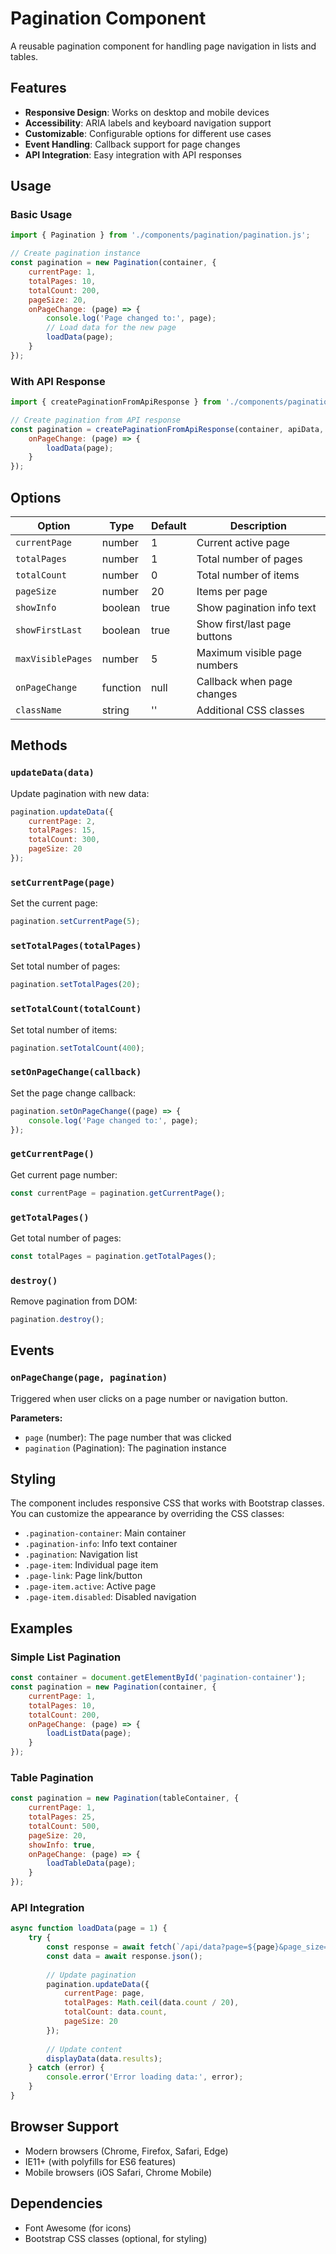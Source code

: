 # Pagination Component

A reusable pagination component for handling page navigation in lists and tables.

## Features

- **Responsive Design**: Works on desktop and mobile devices
- **Accessibility**: ARIA labels and keyboard navigation support
- **Customizable**: Configurable options for different use cases
- **Event Handling**: Callback support for page changes
- **API Integration**: Easy integration with API responses

## Usage

### Basic Usage

```javascript
import { Pagination } from './components/pagination/pagination.js';

// Create pagination instance
const pagination = new Pagination(container, {
    currentPage: 1,
    totalPages: 10,
    totalCount: 200,
    pageSize: 20,
    onPageChange: (page) => {
        console.log('Page changed to:', page);
        // Load data for the new page
        loadData(page);
    }
});
```

### With API Response

```javascript
import { createPaginationFromApiResponse } from './components/pagination/pagination.js';

// Create pagination from API response
const pagination = createPaginationFromApiResponse(container, apiData, currentPage, {
    onPageChange: (page) => {
        loadData(page);
    }
});
```

## Options

| Option | Type | Default | Description |
|--------|------|---------|-------------|
| `currentPage` | number | 1 | Current active page |
| `totalPages` | number | 1 | Total number of pages |
| `totalCount` | number | 0 | Total number of items |
| `pageSize` | number | 20 | Items per page |
| `showInfo` | boolean | true | Show pagination info text |
| `showFirstLast` | boolean | true | Show first/last page buttons |
| `maxVisiblePages` | number | 5 | Maximum visible page numbers |
| `onPageChange` | function | null | Callback when page changes |
| `className` | string | '' | Additional CSS classes |

## Methods

### `updateData(data)`
Update pagination with new data:
```javascript
pagination.updateData({
    currentPage: 2,
    totalPages: 15,
    totalCount: 300,
    pageSize: 20
});
```

### `setCurrentPage(page)`
Set the current page:
```javascript
pagination.setCurrentPage(5);
```

### `setTotalPages(totalPages)`
Set total number of pages:
```javascript
pagination.setTotalPages(20);
```

### `setTotalCount(totalCount)`
Set total number of items:
```javascript
pagination.setTotalCount(400);
```

### `setOnPageChange(callback)`
Set the page change callback:
```javascript
pagination.setOnPageChange((page) => {
    console.log('Page changed to:', page);
});
```

### `getCurrentPage()`
Get current page number:
```javascript
const currentPage = pagination.getCurrentPage();
```

### `getTotalPages()`
Get total number of pages:
```javascript
const totalPages = pagination.getTotalPages();
```

### `destroy()`
Remove pagination from DOM:
```javascript
pagination.destroy();
```

## Events

### `onPageChange(page, pagination)`
Triggered when user clicks on a page number or navigation button.

**Parameters:**
- `page` (number): The page number that was clicked
- `pagination` (Pagination): The pagination instance

## Styling

The component includes responsive CSS that works with Bootstrap classes. You can customize the appearance by overriding the CSS classes:

- `.pagination-container`: Main container
- `.pagination-info`: Info text container
- `.pagination`: Navigation list
- `.page-item`: Individual page item
- `.page-link`: Page link/button
- `.page-item.active`: Active page
- `.page-item.disabled`: Disabled navigation

## Examples

### Simple List Pagination

```javascript
const container = document.getElementById('pagination-container');
const pagination = new Pagination(container, {
    currentPage: 1,
    totalPages: 10,
    totalCount: 200,
    onPageChange: (page) => {
        loadListData(page);
    }
});
```

### Table Pagination

```javascript
const pagination = new Pagination(tableContainer, {
    currentPage: 1,
    totalPages: 25,
    totalCount: 500,
    pageSize: 20,
    showInfo: true,
    onPageChange: (page) => {
        loadTableData(page);
    }
});
```

### API Integration

```javascript
async function loadData(page = 1) {
    try {
        const response = await fetch(`/api/data?page=${page}&page_size=20`);
        const data = await response.json();
        
        // Update pagination
        pagination.updateData({
            currentPage: page,
            totalPages: Math.ceil(data.count / 20),
            totalCount: data.count,
            pageSize: 20
        });
        
        // Update content
        displayData(data.results);
    } catch (error) {
        console.error('Error loading data:', error);
    }
}
```

## Browser Support

- Modern browsers (Chrome, Firefox, Safari, Edge)
- IE11+ (with polyfills for ES6 features)
- Mobile browsers (iOS Safari, Chrome Mobile)

## Dependencies

- Font Awesome (for icons)
- Bootstrap CSS classes (optional, for styling)
